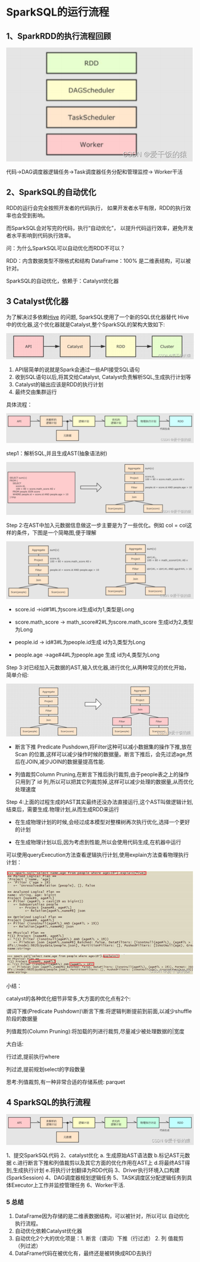 # SparkSQL的运行流程

## 1、SparkRDD的执行流程回顾

![在这里插入图片描述](../../../typoraDocs/typora-user-images/74ffda8a7f40726c74b5325724df601d.png)

代码->DAG调度器逻辑任务->Task调度器任务分配和管理监控-> Worker干活

## 2、SparkSQL的自动优化

RDD的运行会完全按照开发者的代码执行， 如果开发者水平有限，RDD的执行效率也会受到影响。

而SparkSQL会对写完的代码，执行“自动优化”， 以提升代码运行效率，避免开发者水平影响到代码执行效率。

问：为什么SparkSQL可以自动优化而RDD不可以？

RDD：内含数据类型不限格式和结构
DataFrame：100% 是二维表结构，可以被针对。

SparkSQL的自动优化，依赖于：Catalyst优化器

## 3 Catalyst优化器

为了解决过多依赖[Hive](https://so.csdn.net/so/search?q=Hive&spm=1001.2101.3001.7020) 的问题, SparkSQL使用了一个新的SQL优化器替代 Hive 中的优化器,这个优化器就是Catalyst,整个SparkSQL的架构大致如下:

![在这里插入图片描述](../../../typoraDocs/typora-user-images/f4ce1fc42987cd18b8aadd65211d7ce4.png)

1. API层简单的说就是Spark会通过一些API接受SQL语句
2. 收到SQL语句以后,将其交给Catalyst, Catalyst负责解析SQL,生成执行计划等
3. Catalyst的输出应该是RDD的执行计划
4. 最终交由集群运行

具体流程：

![在这里插入图片描述](../../../typoraDocs/typora-user-images/d6e920f9b1e80b8ffd4b807df6598ccc.png)

step1：解析SQL,并且生成AST(抽象语法树)

![在这里插入图片描述](../../../typoraDocs/typora-user-images/e55b82fc777ec1767c77f676eadddb72.png)

Step 2:在AST中加入元数据信息做这一步主要是为了一些优化。例如 col = col这样的条件，下图是一个简略图,便于理解

![在这里插入图片描述](../../../typoraDocs/typora-user-images/e7b42f5b620138742c162b038b61886c.png)

- score.id →id#1#L为score.id生成id为1,类型是Long

- score.math_score → math_score#2#L为score.math_score 生成id为2,类型为Long

- people.id → id#3#L为people.id生成 id为3,类型为Long

- people.age →age#4#L为people.age 生成 id为4,类型为Long

Step 3:对已经加入元数据的AST,输入优化器,进行优化,从两种常见的优化开始，简单介绍:

![在这里插入图片描述](../../../typoraDocs/typora-user-images/197e1bb9964d0634f26e60645b565107.png)

- 断言下推 Predicate Pushdown,将Filter这种可以减小数据集的操作下推,放在Scan 的位置,这样可以减少操作时候的数据量。断言下推后，会先过滤age,然后在JOIN,减少JOIN的数据量提高性能.

- 列值裁剪Column Pruning,在断言下推后执行裁剪,由于people表之上的操作只用到了 id 列,所以可以把其它列裁剪掉,这样可以减少处理的数据量,从而优化处理速度

Step 4:上面的过程生成的AST其实最终还没办法直接运行,这个AST叫做逻辑计划,结束后，需要生成.物理计划,从而生成RDD来运行

- 在生成物理计划的时候,会经过成本模型对整棵树再次执行优化,选择一个更好的计划

- 在生成物理计划以后,因为考虑到性能,所以会使用代码生成,在机器中运行

可以使用queryExecution方法查看逻辑执行计划,使用explain方法查看物理执行计划：

![在这里插入图片描述](../../../typoraDocs/typora-user-images/c7f4d62bab7356ef99c5fddc6fbcf36f.png)

小结：

catalyst的各种优化细节非常多,大方面的优化点有2个:

谓词下推(Predicate Pushdown)\断言下推:将逻辑判断提前到前面,以减少shuffle阶段的数据量

列值裁剪(Column Pruning):将加载的列进行裁剪,尽量减少被处理数据的|宽度

大白话:

行过滤,提前执行where

列过滤,提前规划select的字段数量

思考:列值裁剪,有一种非常合适的存储系统: parquet

## 4 SparkSQL的执行流程

![在这里插入图片描述](../../../typoraDocs/typora-user-images/0ada13daf1860095025fdc5052efdf49.png)

1、提交SparkSQL代码
2、catalyst优化
a. 生成原始AST语法数
b.标记AST元数据
c.进行断言下推和列值裁剪以及其它方面的优化作用在AST上
d.将最终AST得到,生成执行计划
e.将执行计划翻译为RDD代码
3、Driver执行环境入口构建(SparkSession)
4、DAG调度器规划逻辑任务
5、TASK调度区分配逻辑任务到具体Executor上工作并监控管理任务
6、Worker干活.

### 5 总结

1. DataFrame因为存储的是二维表数据结构，可以被针对，所以可以
   自动优化执行流程。
2. 自动优化依赖Catalyst优化器
3. 自动优化2个大的优化项是：1. 断言（谓词）下推（行过滤） 2. 列
   值裁剪（列过滤）
4. DataFrame代码在被优化有，最终还是被转换成RDD去执行